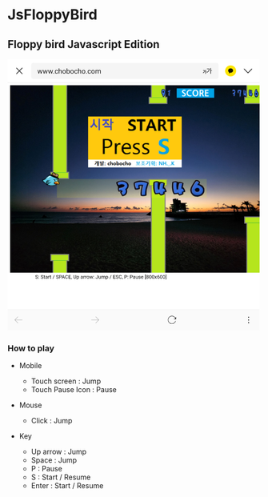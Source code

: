# JsFloppyBird
## Floppy bird Javascript Edition

![screen shot](doc/screen_shot.jpeg)

### How to play
* Mobile
  * Touch screen : Jump 
  * Touch Pause Icon : Pause
  
* Mouse
  * Click : Jump

* Key
  * Up arrow : Jump
  * Space : Jump
  * P : Pause
  * S : Start / Resume
  * Enter : Start / Resume


